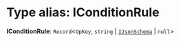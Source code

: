 # Type alias: IConditionRule

**IConditionRule**: `Record`<`OpKey`, `string` | [`IJsonSchema`](/auto-docs/form-materials/interfaces/IJsonSchema.md) | `null`>
